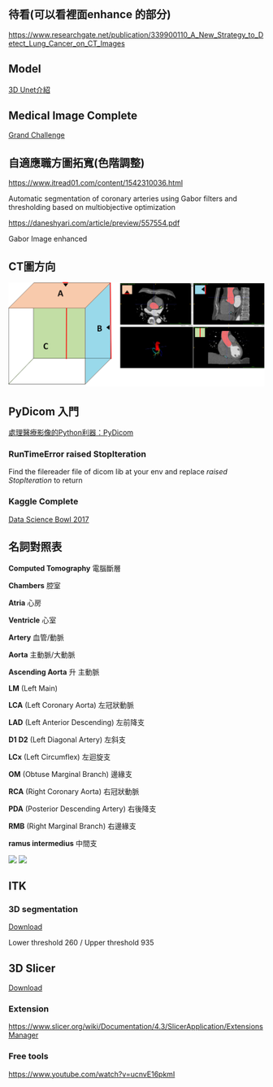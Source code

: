 ## 待看(可以看裡面enhance 的部分)
https://www.researchgate.net/publication/339900110_A_New_Strategy_to_Detect_Lung_Cancer_on_CT_Images
## Model
[3D Unet介紹](https://martin12345m.medium.com/3d-unet%E5%B0%8F%E7%B0%A1%E4%BB%8B-%E5%AF%A6%E4%BD%9C-3-e8f1166cc09f)
## Medical Image Complete
[Grand Challenge](https://grand-challenge.org/)
## 自適應職方圖拓寬(色階調整)
https://www.itread01.com/content/1542310036.html

Automatic segmentation of coronary arteries using Gabor filters and thresholding based on multiobjective optimization

https://daneshyari.com/article/preview/557554.pdf

Gabor Image enhanced
## CT圖方向
![](https://github.com/Coolshanlan/Coronary-Artery-Segmentation/blob/master/CT_Helper.png)
## PyDicom 入門
[處理醫療影像的Python利器：PyDicom](https://zhuanlan.zhihu.com/p/59413289)
### RunTimeError raised StopIteration
Find the filereader file of dicom lib at your env and replace *raised StopIteration* to return

### Kaggle Complete
[Data Science Bowl 2017](https://www.kaggle.com/c/data-science-bowl-2017/overview)


## **名詞對照表**

**Computed Tomography** 電腦斷層

**Chambers** 腔室

**Atria** 心房

**Ventricle** 心室

**Artery** 血管/動脈

**Aorta** 主動脈/大動脈

**Ascending Aorta** 升 主動脈

**LM** (Left Main)

**LCA** (Left Coronary Aorta) 左冠狀動脈

**LAD** (Left Anterior Descending) 左前降支

**D1 D2** (Left Diagonal Artery) 左斜支

**LCx** (Left Circumflex) 左迴旋支

**OM** (Obtuse Marginal Branch) 邊緣支

**RCA** (Right Coronary Aorta) 右冠狀動脈

**PDA** (Posterior Descending Artery) 右後降支

**RMB** (Right Marginal Branch) 右邊緣支

**ramus intermedius** 中間支

![](https://www.researchgate.net/profile/George_Angelidis2/publication/322314679/figure/fig1/AS:640282919972865@1529666752438/Fig-1-Right-and-left-coronary-trees-LAD-left-anterior-descending-artery-LCx-left.png)
![](https://upload.wikimedia.org/wikipedia/commons/c/c9/Coronary_arteries.png)

## ITK
### 3D segmentation
[Download](https://sourceforge.net/projects/itk-snap/files/itk-snap/3.6.0/itksnap-3.6.0-20170401-win64.exe/download)

Lower threshold 260 / Upper threshold 935
## 3D Slicer
[Download](https://www.slicer.org/)
### Extension
https://www.slicer.org/wiki/Documentation/4.3/SlicerApplication/ExtensionsManager
### Free tools
https://www.youtube.com/watch?v=ucnvE16pkmI
